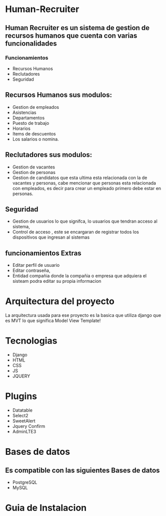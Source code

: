 
# Human-Recruiter

## Human Recruiter es un sistema de gestion de recursos humanos que cuenta con varias funcionalidades
### Funcionamientos

* Recursos Humanos
* Reclutadores
* Seguridad
  
## Recursos Humanos sus modulos:
  * Gestion de empleados
  * Asistencias
  * Departamentos
  * Puesto de trabajo
  * Horarios
  * Items de descuentos
  * Los salarios o nomina.

## Reclutadores sus modulos: 
 * Gestion de vacantes
 * Gestion de personas
 * Gestion de candidatos que esta ultima esta relacionada con la de vacantes y personas, cabe mencionar que personas esta relacionada con empleados, es decir para crear un empleado primero debe estar en personas.

## Seguridad
* Gestion de usuarios lo que signifca, lo usuarios que tendran acceso al sistema,
* Control de acceso , este se encargaran de registrar todos los dispositivos que ingresan al sistemas
  
## funcionamientos Extras 
* Editar perfil de usuario
* Editar contraseña,
 * Entidad compañia donde la compañia o empresa que adquiera el sisteam podra editar su propia informacion

# Arquitectura del proyecto
La arquitectura usada para ese proyecto es la basica que utiliza django que es MVT lo que significa Model View Template!

# Tecnologias

* Django
* HTML
* CSS
* JS
* JQUERY

# Plugins

* Datatable
* Select2
* SweetAlert
* Jquery Confirm
* AdminLTE3

# Bases de datos
## Es compatible con las siguientes Bases de datos

* PostgreSQL
* MySQL
  
# Guia de Instalacion
